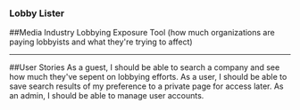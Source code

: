 ### Lobby Lister


##Media Industry Lobbying Exposure Tool
      (how much organizations are paying lobbyists and what they're trying to affect)

***
##User Stories
  As a guest, I should be able to search a company and see how much they've sepent on lobbying efforts.
  As a user, I should be able to save search results of my preference to a private page for access later.
  As an admin, I should be able to manage user accounts.
  
